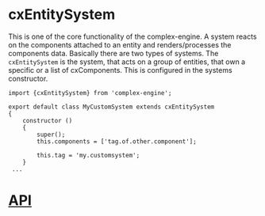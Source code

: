 # cxEntitySystem

This is one of the core functionality of the complex-engine.
A system reacts on the components attached to an entity and renders/processes the
components data. Basically there are two types of systems. The `cxEntitySystem` is the system, that acts on a
group of entities, that own a specific or a list of cxComponents. This is configured in the systems constructor.


    import {cxEntitySystem} from 'complex-engine';
    
    export default class MyCustomSystem extends cxEntitySystem
    {
        constructor ()
        {
            super();
            this.components = ['tag.of.other.component'];
            
            this.tag = 'my.customsystem';
        }
     ...
     
     
 # [API](http://complexjs.github.io/complex-engine/index.html#cxentitysystem)